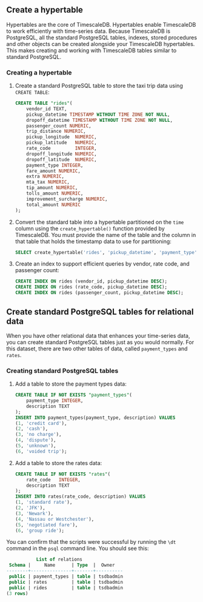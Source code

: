## Create a hypertable

Hypertables are the core of TimescaleDB. Hypertables enable TimescaleDB to work
efficiently with time-series data. Because TimescaleDB is PostgreSQL, all the
standard PostgreSQL tables, indexes, stored procedures and other objects can be
created alongside your TimescaleDB hypertables. This makes creating and working
with TimescaleDB tables similar to standard PostgreSQL.

<Procedure>

### Creating a hypertable

1.  Create a standard PostgreSQL table to store the taxi trip data
    using `CREATE TABLE`:

    ```sql
    CREATE TABLE "rides"(
        vendor_id TEXT,
        pickup_datetime TIMESTAMP WITHOUT TIME ZONE NOT NULL,
        dropoff_datetime TIMESTAMP WITHOUT TIME ZONE NOT NULL,
        passenger_count NUMERIC,
        trip_distance NUMERIC,
        pickup_longitude  NUMERIC,
        pickup_latitude   NUMERIC,
        rate_code         INTEGER,
        dropoff_longitude NUMERIC,
        dropoff_latitude  NUMERIC,
        payment_type INTEGER,
        fare_amount NUMERIC,
        extra NUMERIC,
        mta_tax NUMERIC,
        tip_amount NUMERIC,
        tolls_amount NUMERIC,
        improvement_surcharge NUMERIC,
        total_amount NUMERIC
    );
    ```

1.  Convert the standard table into a hypertable partitioned on the `time`
    column using the `create_hypertable()` function provided by TimescaleDB. You
    must provide the name of the table and the column in that table that holds
    the timestamp data to use for partitioning:

    ```sql
    SELECT create_hypertable('rides', 'pickup_datetime', 'payment_type', 2, create_default_indexes=>FALSE);
    ```

1.  Create an index to support efficient queries by vendor, rate code, and
    passenger count:

    ```sql
    CREATE INDEX ON rides (vendor_id, pickup_datetime DESC);
    CREATE INDEX ON rides (rate_code, pickup_datetime DESC);
    CREATE INDEX ON rides (passenger_count, pickup_datetime DESC);
    ```

</Procedure>

## Create standard PostgreSQL tables for relational data

When you have other relational data that enhances your time-series data, you can
create standard PostgreSQL tables just as you would normally. For this dataset,
there are two other tables of data, called `payment_types` and `rates`.

<Procedure>

### Creating standard PostgreSQL tables

1.  Add a table to store the payment types data:

    ```sql
    CREATE TABLE IF NOT EXISTS "payment_types"(
        payment_type INTEGER,
        description TEXT
    );
    INSERT INTO payment_types(payment_type, description) VALUES
    (1, 'credit card'),
    (2, 'cash'),
    (3, 'no charge'),
    (4, 'dispute'),
    (5, 'unknown'),
    (6, 'voided trip');
    ```

1.  Add a table to store the rates data:

    ```sql
    CREATE TABLE IF NOT EXISTS "rates"(
        rate_code   INTEGER,
        description TEXT
    );
    INSERT INTO rates(rate_code, description) VALUES
    (1, 'standard rate'),
    (2, 'JFK'),
    (3, 'Newark'),
    (4, 'Nassau or Westchester'),
    (5, 'negotiated fare'),
    (6, 'group ride');
    ```

</Procedure>

You can confirm that the scripts were successful by running the `\dt` command in
the `psql` command line. You should see this:

```sql
           List of relations
 Schema |     Name      | Type  |  Owner
--------+---------------+-------+----------
 public | payment_types | table | tsdbadmin
 public | rates         | table | tsdbadmin
 public | rides         | table | tsdbadmin
(3 rows)
```
